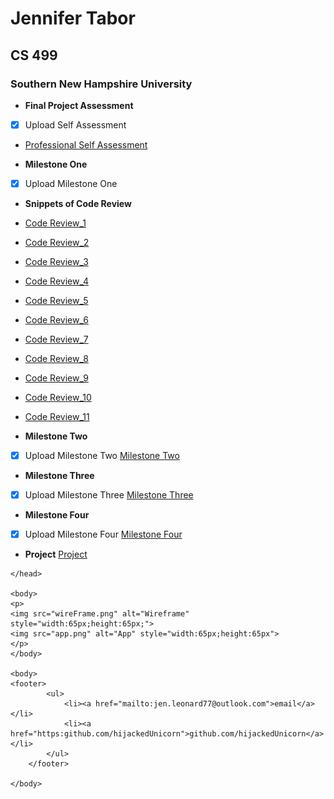 
# Jennifer Tabor
## CS 499
### Southern New Hampshire University

- **Final Project Assessment**
- [x] Upload Self Assessment
- [Professional Self Assessment](https://github.com/hijackedUnicorn/hijackedUnicorn.github.io/blob/master/CS499_ProfessionalSelfAssement_JenniferTabor.docx)

- **Milestone One**
- [x] Upload Milestone One
- **Snippets of Code Review**
- [Code Review_1](codeReview_1.jpg)
- [Code Review_2](codeReview_2.jpg)
- [Code Review_3](codeReview_3.jpg)
- [Code Review_4](codeReview_4.jpg)
- [Code Review_5](codeReview_5.jpg)
- [Code Review_6](codeReview_6.jpg)
- [Code Review_7](codeReview_7.jpg)
- [Code Review_8](codeReview_8.jpg)
- [Code Review_9](codeReview_9.jpg)
- [Code Review_10](codeReview_10.jpg)
- [Code Review_11](codeReview_11.jpg)
 
- **Milestone Two**
- [x] Upload Milestone Two
[Milestone Two](https://github.com/hijackedUnicorn/hijackedUnicorn.github.io/blob/master/CS%20499_%20MilestoneTwo_Jennifer%20Tabor.docx)
- **Milestone Three**
- [x] Upload Milestone Three
[Milestone Three](https://github.com/hijackedUnicorn/hijackedUnicorn.github.io/blob/master/CS%20499_Milestone%20Three_Jennifer%20Tabor.docx)
- **Milestone Four**
- [x] Upload Milestone Four
[Milestone Four](https://github.com/hijackedUnicorn/hijackedUnicorn.github.io/blob/master/CS%20499_Milestone%20Four_Jennifer%20Tabor.docx)
- **Project**
[Project](https://github.com/hijackedUnicorn/hijackedUnicorn.github.io/blob/master/PortfolioNotes_MilestoneFour_JenniferTabor.zip)



<html>
	<head>
		<title>Jennifer Tabor's ePortfolio</title>
		<!-- link to main stylesheet -->
		<link rel="stylesheet" type="text/css" href="/css/main.css">
		 
		
	</head>

	<body>
	<p>
	<img src="wireFrame.png" alt="Wireframe" style="width:65px;height:65px;">
	<img src="app.png" alt="App" style="width:65px;height:65px">
	</p>
	</body>
	
	<body>
	<footer>
    		<ul>
        		<li><a href="mailto:jen.leonard77@outlook.com">email</a></li>
        		<li><a href="https:github.com/hijackedUnicorn">github.com/hijackedUnicorn</a></li>
			</ul>
		</footer>
		
	</body>
</html>



